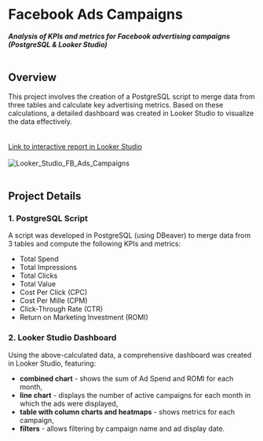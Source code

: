 # Facebook Ads Campaigns
***Analysis of KPIs and metrics for Facebook advertising campaigns (PostgreSQL &amp; Looker Studio)***
<br>
<br>
## Overview
This project involves the creation of a PostgreSQL script to merge data from three tables and calculate key advertising metrics. Based on these calculations, a detailed dashboard was created in Looker Studio to visualize the data effectively.
<br>
<br>
<br>
[Link to interactive report in Looker Studio](https://lookerstudio.google.com/reporting/5bab88ce-a1ec-4083-b0e0-bca581679935/page/Do89D)
<br>
<br>
![Looker_Studio_FB_Ads_Campaigns](https://github.com/user-attachments/assets/7831409e-a460-41f7-ae1e-a3abfda3e0de)
<br>
<br>
## Project Details
### 1. PostgreSQL Script
  A script was developed in PostgreSQL (using DBeaver) to merge data from 3 tables and compute the following KPIs and metrics:
   - Total Spend
   - Total Impressions
   - Total Clicks
   - Total Value
   - Cost Per Click (CPC)
   - Cost Per Mille (CPM)
   - Click-Through Rate (CTR)
   - Return on Marketing Investment (ROMI)
### 2. Looker Studio Dashboard
  Using the above-calculated data, a comprehensive dashboard was created in Looker Studio, featuring:
   - **combined chart** - shows the sum of Ad Spend and ROMI for each month,
   - **line chart** - displays the number of active campaigns for each month in which the ads were displayed,
   - **table with column charts and heatmaps** - shows metrics for each campaign,
   - **filters** - allows filtering by campaign name and ad display date.
<br>
